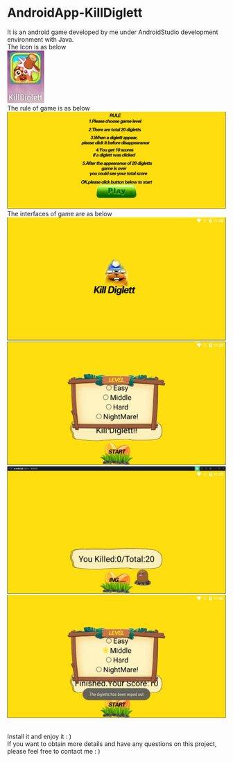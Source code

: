 # AndroidApp-KillDiglett

It is an android game developed by me under AndroidStudio development environment with Java.
<br />
The Icon is as below
<br />
![Imgur Image](https://github.com/home26/AndroidApp-KillDiglett/blob/master/icon.jpg)
<br />
The rule of game is as below
<br />
![Imgur Image](https://github.com/home26/AndroidApp-KillDiglett/blob/master/Rule.jpg)
<br />
The interfaces of game are as below
<br />
![Imgur Image](https://github.com/home26/AndroidApp-KillDiglett/blob/master/WelcomeInterface.jpg)
![Imgur Image](https://github.com/home26/AndroidApp-KillDiglett/blob/master/LevelInterface.jpg)
![Imgur Image](https://github.com/home26/AndroidApp-KillDiglett/blob/master/Gaming.jpg)
![Imgur Image](https://github.com/home26/AndroidApp-KillDiglett/blob/master/ResultInterface.jpg)
<br />

<br />
Install it and enjoy it : )
<br />
If you want to obtain more details and have any questions on this project, please feel free to contact me : )
